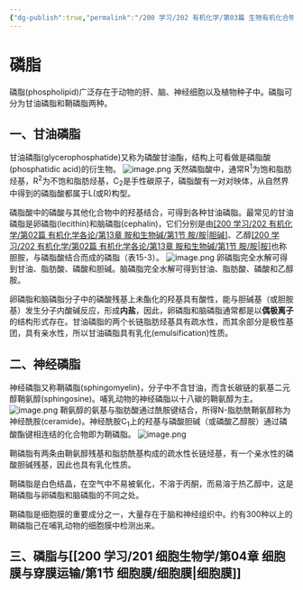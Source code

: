 ```yaml
---
{"dg-publish":true,"permalink":"/200 学习/202 有机化学/第03篇 生物有机化合物/第15章 脂类/第2节 磷脂/磷脂/","title":"磷脂","created":"2024-02-01T12:53:16.517+08:00","updated":"2024-02-04T12:36:46.940+08:00"}
---
```


# 磷脂
磷脂(phospholipid)广泛存在于动物的肝、脑、神经细胞以及植物种子中。磷脂可分为甘油磷脂和鞘磷脂两种。

## 一、甘油磷脂
甘油磷脂(glycerophosphatide)又称为磷酸甘油酯，结构上可看做是磷脂酸(phosphatidic acid)的衍生物。
![image.png](https://cdn.jsdelivr.net/gh/Dolan-Lance/Image-Jiang/202402011533802.jpg)
天然磷脂酸中，通常R<sup>1</sup>为饱和脂肪烃基，R<sup>2</sup>为不饱和脂肪烃基，C<sub>2</sub>是手性碳原子，磷脂酸有一对对映体，从自然界中得到的磷脂酸都属于L(或R)构型。

磷脂酸中的磷酸与其他化合物中的羟基结合，可得到各种甘油磷脂。最常见的甘油磷脂是卵磷脂(lecithin)和脑磷脂(cephalin)，它们分别是由[[200 学习/202 有机化学/第02篇 有机化学各论/第13章 胺和生物碱/第1节 胺/胺\|胆碱]](choline,HOCH<sub>2</sub>CH<sub>2</sub>N<sup>+</sup>(CH<sub>3</sub>)<sub>3</sub>OH<sup>-</sup>)、乙醇[[200 学习/202 有机化学/第02篇 有机化学各论/第13章 胺和生物碱/第1节 胺/胺\|胺]](ethanolamine,HOCH<sub>2</sub>CH<sub>2</sub>NH<sub>2</sub>)也称胆胺，与磷脂酸结合而成的磷脂（表15-3）。
![image.png](https://cdn.jsdelivr.net/gh/Dolan-Lance/Image-Jiang/202402011542112.jpg)
卵磷脂完全水解可得到甘油、脂肪酸、磷酸和胆碱。脑磷脂完全水解可得到甘油、脂肪酸、磷酸和乙醇胺。

卵磷脂和脑磷脂分子中的磷酸残基上未酯化的羟基具有酸性，能与胆碱基（或胆胺基）发生分子内酸碱反应，形成**内盐**，因此，卵磷脂和脑磷脂通常都是以**偶极离子**的结构形式存在。甘油磷脂的两个长链脂肪烃基具有疏水性，而其余部分是极性基团，具有亲水性，所以甘油磷脂具有乳化(emulsification)性质。
## 二、神经磷脂
神经磷脂又称鞘磷脂(sphingomyelin)，分子中不含甘油，而含长碳链的氨基二元醇鞘氨醇(sphingosine)。哺乳动物的神经磷脂以十八碳的鞘氨醇为主。
![image.png](https://cdn.jsdelivr.net/gh/Dolan-Lance/Image-Jiang/202402011553524.jpg)
鞘氨醇的氨基与脂肪酸通过酰胺键结合，所得N-脂肪酰鞘氨醇称为神经酰胺(ceramide)。神经酰胺C<sub>1</sub>上的羟基与磷酸胆碱（或磷酸乙醇胺）通过磷酸酯键相连结的化合物即为鞘磷脂。
![image.png](https://cdn.jsdelivr.net/gh/Dolan-Lance/Image-Jiang/202402011603991.jpg)

鞘磷脂有两条由鞘氨醇残基和脂肪酰基构成的疏水性长链烃基，有一个亲水性的磷酸胆碱残基，因此也具有乳化性质。

鞘磷脂是白色结晶，在空气中不易被氧化，不溶于丙酮，而易溶于热乙醇中，这是鞘磷脂与卵磷脂和脑磷脂的不同之处。

鞘磷脂是细胞膜的重要成分之一，大量存在于脑和神经组织中。约有300种以上的鞘磷脂己在哺乳动物的细胞膜中检测出来。
## 三、磷脂与[[200 学习/201 细胞生物学/第04章 细胞膜与穿膜运输/第1节 细胞膜/细胞膜\|细胞膜]]
